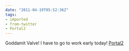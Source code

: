 ```yaml
---
date: "2011-04-19T05:52:36Z"
tags:
- imported
- from-twitter
- Portal2
---
```

Goddamit Valve! I have to go to work early today! [Portal2](/tags/Portal2)
